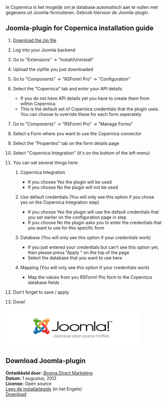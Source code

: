 In Copernica is het mogelijk om je database automatisch aan te vullen
met gegevens uit Joomla-formulieren. Gebruik hiervoor de Joomla-plugin.

Joomla-plugin for Copernica installation guide
----------------------------------------------

1.  [Download the zip
    file](Copernicacom/plg_copernica.zip "Download Joomla-plugin for Copernica Marketing Software")
2.  Log into your Joomla backend
3.  Go to "Extensions" -\> "Install/Uninstall"
4.  Upload the zipfile you just downloaded
5.  Go to "Components" -\> "RSForm! Pro" -\> "Configuration"
6.  Select the "Copernica" tab and enter your API details
    -   If you do not have API details yet you have to create them from
        within Copernica
    -   This is the default set of Copernica credentials that the plugin
        uses. You can choose to override these for each form seperately

7.  Go to "Components" -\> "RSForm! Pro" -\> "Manage Forms"
8.  Select a Form where you want to use the Copernica connector
9.  Select the "Properties" tab on the form details page
10. Select "Copernica Integration" (it's on the bottom of the left menu)
11. You can set several things here:
    1.  Copernica Integration
        -   If you choose Yes the plugin will be used
        -   If you choose No the plugin will not be used

    2.  Use default credentials (You will only see this option if you
        chose yes on the Copernica Integration step)
        -   If you choose Yes the plugin will use the default
            credentials that you set earlier on the configuration page
            in step
        -   If you choose No the plugin asks you to enter the
            credentials that you want to use for this specific form

    3.  Database (You will only see this option if your credentials
        work)
        -   If you just entered your credentials but can't see this
            option yet, then please press "Apply " on the top of the
            page
        -   Select the database that you want to use here

    4.  Mapping (You will only see this option if your credentials work)
        -   Map the values from you RSForm! Pro form to the Copernica
            database fields

12. Don't forget to save / apply
13. Done!

![Joomla](../images/joomla-integration.png)

Download Joomla-plugin
----------------------

**Ontwikkeld door:** [Bosma Direct
Marketing](http://www.bosmadmc.nl "Bosma Direct Marketing")\
**Datum:** 1 augustus, 2012\
**License:** Open source\
[Lees de
installatiegids](./joomla-installatiegids.md)
(in het Engels)\
[Download](Copernicacom/plg_copernica.zip "Download Joomla-plugin voor Copernica Marketing Software")

